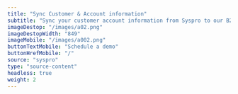 ```yaml
---
title: "Sync Customer & Account information"
subtitle: "Sync your customer account information from Syspro to our B2B trade store"
imageDestop: "/images/a02.png"
imageDestopWidth: "849"
imageMobile: "/images/a002.png"
buttonTextMobile: "Schedule a demo"
buttonHrefMobile: "/"
source: "syspro"
type: "source-content"
headless: true
weight: 2
---
```


